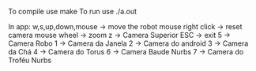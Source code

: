 To compile use make
To run use ./a.out

In app:
    w,s,up,down,mouse -> move the robot
    mouse right click -> reset camera
    mouse wheel -> zoom
    z -> Camera Superior
    ESC -> exit
    5 -> Camera Robo
    1 -> Camera da Janela 
    2 -> Camera do android 
    3 -> Camera da Chá
    4 -> Camera do Torus 
    6 -> Camera Baude Nurbs
    7 -> Camera do Troféu Nurbs